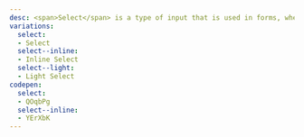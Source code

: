 ```yaml
---
desc: <span>Select</span> is a type of input that is used in forms, where a user is submitting data and chooses one option from a list.
variations:
  select:
  - Select
  select--inline:
  - Inline Select
  select--light:
  - Light Select
codepen:
  select:
  - QOqbPg
  select--inline:
  - YErXbK
---
```

